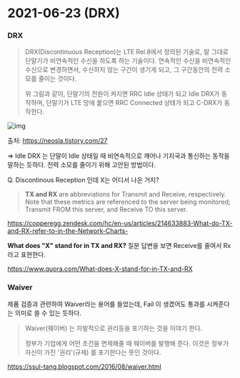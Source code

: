 # 2021-06-23 (DRX)

### DRX

> DRX(Discontinuous Reception)는 LTE Rel.8에서 정의된 기술로, 말 그대로 단말기가 비연속적인 수신을 하도록 하는 기술이다. 연속적인 수신을 비연속적인 수신으로 변경하면서, 수신하지 않는 구간이 생기게 되고, 그 구간동안의 전력 소모를 줄이는 것이다.
>
> 위 그림과 같이, 단말기의 전원이 켜지면 RRC Idle 상태가 되고 Idle DRX가 동작하며, 단말기가 LTE 망에 붙으면 RRC Connected 상태가 되고 C-DRX가 동작한다.

![img](https://t1.daumcdn.net/cfile/tistory/99143D4E5C3AC7140B)

출처: https://neosla.tistory.com/27



=> Idle DRX 는 단말이 Idle 상태일 때 비연속적으로 깨어나 기지국과 통신하는 동작을 말하는 듯하다. 전력 소모를 줄이기 위해 고안된 방법이다.



Q. Discontinous Reception 인데 X는 어디서 나온 거지?

> **TX and RX** are abbreviations for Transmit and Receive, respectively. Note that these metrics are referenced to the server being monitored; Transmit FROM this server, and Receive TO this server.

https://copperegg.zendesk.com/hc/en-us/articles/214633883-What-do-TX-and-RX-refer-to-in-the-Network-Charts-

**What does "X" stand for in TX and RX?** 질문 답변을 보면 Receive를 줄여서 Rx라고 표현한다.

https://www.quora.com/What-does-X-stand-for-in-TX-and-RX



### Waiver

제품 검증과 관련하여 Waiver라는 용어를 들었는데, Fail 이 생겼어도 통과를 시켜준다는 의미로 쓸 수 있는 듯하다.

> Waiver(웨이버) 는 자발적으로 권리등을 포기하는 것을 이야기 한다.
>
> 정부가 기업에게 어떤 조건을 면제해줄 때 웨이버를 발행해 준다. 이것은 정부가 자신이 가진 '권리'(규제) 를 포기한다는 뜻인 것이다.

https://ssul-tang.blogspot.com/2016/08/waiver.html
